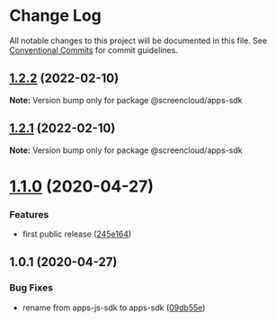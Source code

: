 # Change Log

All notable changes to this project will be documented in this file.
See [Conventional Commits](https://conventionalcommits.org) for commit guidelines.

## [1.2.2](https://github.com/screencloud/developer/compare/@screencloud/apps-sdk@1.1.0...@screencloud/apps-sdk@1.2.2) (2022-02-10)

**Note:** Version bump only for package @screencloud/apps-sdk





## [1.2.1](https://github.com/screencloud/developer/compare/@screencloud/apps-sdk@1.1.0...@screencloud/apps-sdk@1.2.1) (2022-02-10)

**Note:** Version bump only for package @screencloud/apps-sdk





# [1.1.0](https://github.com/screencloud/developer/compare/@screencloud/apps-sdk@1.0.1...@screencloud/apps-sdk@1.1.0) (2020-04-27)


### Features

* first public release ([245e164](https://github.com/screencloud/developer/commit/245e1644bb0fc9f10f2ce939c8a7b63fa51edca2))





## 1.0.1 (2020-04-27)


### Bug Fixes

* rename from apps-js-sdk to apps-sdk ([09db55e](https://github.com/screencloud/developer/commit/09db55e7a67dd0cf2cdaa5cbe5a1bd15f751f94c))
